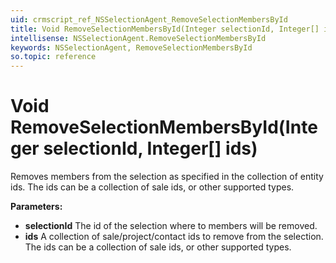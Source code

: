 ```yaml
---
uid: crmscript_ref_NSSelectionAgent_RemoveSelectionMembersById
title: Void RemoveSelectionMembersById(Integer selectionId, Integer[] ids)
intellisense: NSSelectionAgent.RemoveSelectionMembersById
keywords: NSSelectionAgent, RemoveSelectionMembersById
so.topic: reference
---
```


# Void RemoveSelectionMembersById(Integer selectionId, Integer[] ids)

Removes members from the selection as specified in the collection of entity ids. The ids can be a collection of sale ids, or other supported types.

**Parameters:**
 - **selectionId** The id of the selection where to members will be removed.
 - **ids** A collection of sale/project/contact ids to remove from the selection. The ids can be a collection of sale ids, or other supported types.
